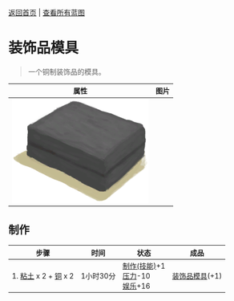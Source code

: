 [返回首页](index.md)   |  [查看所有蓝图](blueprint.md)
# 装饰品模具  
> 一个铜制装饰品的模具。  
  
  属性  |   图片   
 ----  |  ----:   
   |  ![](Sprite/ClayMold.png)   
  
## 制作  
步骤  |  时间  |  状态  |  成品  
----  |  ----  |  ----  |  ----  
1. [粘土](Clay.md) x 2 + [铜](Copper.md) x 2  |  1小时30分  |  [制作(技能)](Skill_Crafting.md)+1<br>[压力](Stress.md)-10<br>[娱乐](Entertainment.md)+16  |  [装饰品模具](MoldCopperDecoration.md)(+1)  
